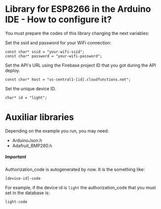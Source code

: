 # Library for ESP8266 in the Arduino IDE - How to configure it?

You must prepare the codes of this library changing the next variables:

Set the ssid and password for your WiFi connection:
```
const char* ssid = "your-wifi-ssid";
const char* password = "your-wifi-password";
```
Set the API's URL using the Firebase project ID that you got during the API deploy.
```
const char* host = "us-central1-[id].cloudfunctions.net";
```
Set the unique device ID.
```
char* id = "light";
```

# Auxiliar libraries

Depending on the example you run, you may need:

- ArduinoJson.h
- Adafruit_BMP280.h

##### Important

Authorization_code is autogenerated by now. It is the something like:

```
[device-id]-code
```

For example, if the device id is `light` the authorization_code that you must set in the database is:

```
light-code
```
